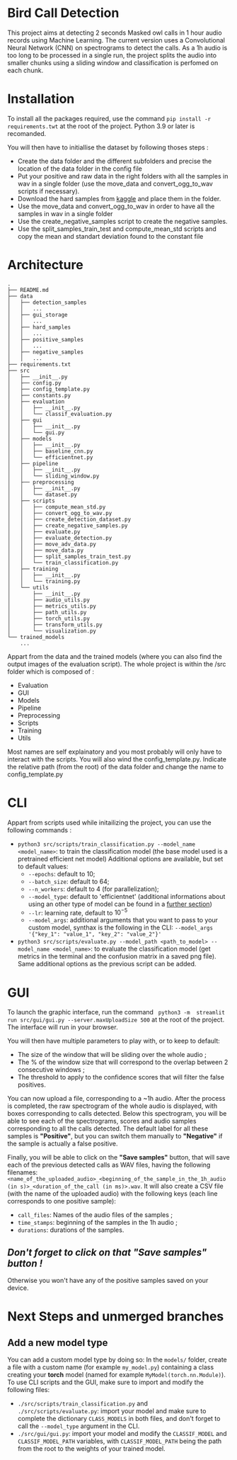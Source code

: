 # Bird Call Detection

This project aims at detecting 2 seconds Masked owl calls in 1 hour audio records using Machine Learning. The current version uses a Convolutional Neural Network (CNN) on spectrograms to detect the calls. As a 1h audio is too long to be processed in a single run, the project splits the audio into smaller chunks using a sliding window and classification is perfomed on each chunk. 

# Installation

To install all the packages required, use the command `pip install -r requirements.twt` at the root of the project. Python 3.9 or later is recomanded.

You will then have to initiallise the dataset by following thoses steps :
- Create the data folder and the different subfolders and precise the location of the data folder in the config file
- Put your positive and raw data in the right folders with all the samples in wav in a single folder (use the move_data and convert_ogg_to_wav scripts if necessary).
- Download the hard samples from [kaggle](https://www.kaggle.com/competitions/birdclef-2022/data) and place them in the folder.
- Use the move_data and convert_ogg_to_wav in order to have all the samples in wav in a single folder
- Use the create_negative_samples script to create the negative samples.
- Use the split_samples_train_test and compute_mean_std scripts and copy the mean and standart deviation found to the constant file

# Architecture
```
.
├── README.md
├── data
│   ├── detection_samples
│   │   ...
│   ├── gui_storage
│   │   ...
│   ├── hard_samples
│   │   ...
│   ├── positive_samples
│   │   ...
│   ├── negative_samples
│   │   ...
├── requirements.txt
├── src
│   ├── __init__.py
│   ├── config.py
│   ├── config_template.py
│   ├── constants.py
│   ├── evaluation
│   │   ├── __init__.py
│   │   └── classif_evaluation.py
│   ├── gui
│   │   ├── __init__.py
│   │   └── gui.py
│   ├── models
│   │   ├── __init__.py
│   │   ├── baseline_cnn.py
│   │   └── efficientnet.py
│   ├── pipeline
│   │   ├── __init__.py
│   │   └── sliding_window.py
│   ├── preprocessing
│   │   ├── __init__.py
│   │   └── dataset.py
│   ├── scripts
│   │   ├── compute_mean_std.py
│   │   ├── convert_ogg_to_wav.py
│   │   ├── create_detection_dataset.py
│   │   ├── create_negative_samples.py
│   │   ├── evaluate.py
│   │   ├── evaluate_detection.py
│   │   ├── move_adv_data.py
│   │   ├── move_data.py
│   │   ├── split_samples_train_test.py
│   │   └── train_classification.py
│   ├── training
│   │   ├── __init__.py
│   │   └── training.py
│   └── utils
│       ├── __init__.py
│       ├── audio_utils.py
│       ├── metrics_utils.py
│       ├── path_utils.py
│       ├── torch_utils.py
│       ├── transform_utils.py
│       └── visualization.py
└── trained_models
    ...

```

Appart from the data and the trained models (where you can also find the output images of the evaluation script). The whole project is within the /src folder which is composed of :
- Evaluation
- GUI
- Models
- Pipeline
- Preprocessing
- Scripts
- Training
- Utils

Most names are self explainatory and you most probably will only have to interact with the scripts. You will also wind the config_template.py. Indicate the relative path (from the root) of the data folder and change the name to config_template.py

# CLI
Appart from scripts used while initailizing the project, you can use the following commands :
- `python3 src/scripts/train_classification.py --model_name <model_name>`: to train the classification model (the base model used is a pretrained efficient net model)
Additional options are available, but set to default values:
    - `--epochs`: default to 10;
    - `--batch_size`: default to 64;
    - `--n_workers`: default to 4 (for parallelization);
    - `--model_type`: default to 'efficientnet' (additional informations about using an other type of model can be found in a [further section](##add-a-new-model-type))
    - `--lr`: learning rate, default to $10^{-5}$
    - `--model_args`: additional arguments that you want to pass to your custom model, synthax is the following in the CLI: `--model_args '{"key_1": "value_1", "key_2": "value_2"}'`
- `python3 src/scripts/evaluate.py --model_path <path_to_model> --model_name <model_name>`: to evaluate the classification model (get metrics in the terminal and the confusion matrix in a saved png file). Same additional options as the previous script can be added.

# GUI

To launch the graphic interface, run the command ` python3 -m  streamlit run src/gui/gui.py --server.maxUploadSize 500` at the root of the project. The interface will run in your browser.

You will then have multiple parameters to play with, or to keep to default:
- The size of the window that will be sliding over the whole audio ;
- The % of the window size that will correspond to the overlap between 2 consecutive windows ;
- The threshold to apply to the confidence scores that will filter the false positives.

You can now upload a file, corresponding to a ~1h audio. After the process is completed, the raw spectrogram of the whole audio is displayed, with boxes corresponding to calls detected.
Below this spectrogram, you will be able to see each of the spectrograms, scores and audio samples corresponding to all the calls detected. The default label for all these samples is **"Positive"**, but you can switch them manually to **"Negative"** if the sample is actually a false positive.

Finally, you will be able to click on the **"Save samples"** button, that will save each of the previous detected calls as WAV files, having the following filenames: `<name_of_the_uploaded_audio>_<beginning_of_the_sample_in_the_1h_audio (in s)>_<duration_of_the_call (in ms)>.wav`.
It will also create a CSV file (with the name of the uploaded audio) with the following keys (each line corresponds to one positive sample):
- `call_files`: Names of the audio files of the samples ;
- `time_stamps`: beginning of the samples in the 1h audio ;
- `durations`: durations of the samples.

*Don't forget to click on that **"Save samples"** button !*
-
Otherwise you won't have any of the positive samples saved on your device.
# Next Steps and unmerged branches

## Add a new model type
You can add a custom model type by doing so:
In the `models/` folder, create a file with a custom name (for example `my_model.py`) containing a class creating your **torch** model (named for example `MyModel(torch.nn.Module)`).
To use CLI scripts and the GUI, make sure to import and modify the following files:
- `./src/scripts/train_classification.py` and `./src/scripts/evaluate.py`: import your model and make sure to complete the dictionary `CLASS_MODELS` in both files, and don't forget to call the `--model_type` argument in the CLI.
- `./src/gui/gui.py`: import your model and modify the `CLASSIF_MODEL` and `CLASSIF_MODEL_PATH` variables, with `CLASSIF_MODEL_PATH` being the path from the root to the weights of your trained model.